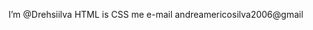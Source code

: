 I’m @Drehsiilva
HTML is CSS
me e-mail andreamericosilva2006@gmail

<!---
Drehsiilva/Drehsiilva is a ✨ special ✨ repository because its `README.md` (this file) appears on your GitHub profile.
You can click the Preview link to take a look at your changes.
--->
